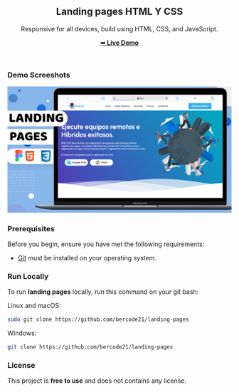 

<div align="center">
  
  <h2 align="center">Landing pages HTML Y CSS</h2>

 Responsive for all devices, build using HTML, CSS, and JavaScript.

  <a href="https://bercode21.github.io/landing-pages/"><strong>➥ Live Demo</strong></a>

</div>

<br />

### Demo Screeshots

![stargus Desktop Demo](./readme-images/destop.png "Desktop Demo")

### Prerequisites

Before you begin, ensure you have met the following requirements:

* [Git](https://git-scm.com/downloads "Download Git") must be installed on your operating system.

### Run Locally

To run **landing pages** locally, run this command on your git bash:

Linux and macOS:

```bash
sudo git clone https://github.com/bercode21/landing-pages
```

Windows:

```bash
git clone https://github.com/bercode21/landing-pages
```


### License

This project is **free to use** and does not contains any license.
